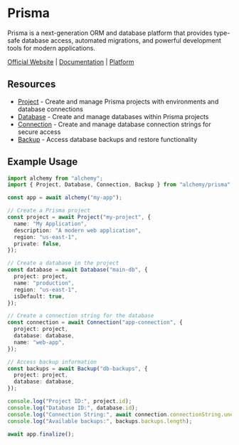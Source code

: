 # Prisma

Prisma is a next-generation ORM and database platform that provides type-safe database access, automated migrations, and powerful development tools for modern applications.

[Official Website](https://prisma.io) | [Documentation](https://docs.prisma.io) | [Platform](https://cloud.prisma.io)

## Resources

- [Project](./project.md) - Create and manage Prisma projects with environments and database connections
- [Database](./database.md) - Create and manage databases within Prisma projects
- [Connection](./connection.md) - Create and manage database connection strings for secure access
- [Backup](./backup.md) - Access database backups and restore functionality

## Example Usage

```ts
import alchemy from "alchemy";
import { Project, Database, Connection, Backup } from "alchemy/prisma";

const app = await alchemy("my-app");

// Create a Prisma project
const project = await Project("my-project", {
  name: "My Application",
  description: "A modern web application",
  region: "us-east-1",
  private: false,
});

// Create a database in the project
const database = await Database("main-db", {
  project: project,
  name: "production",
  region: "us-east-1",
  isDefault: true,
});

// Create a connection string for the database
const connection = await Connection("app-connection", {
  project: project,
  database: database,
  name: "web-app",
});

// Access backup information
const backups = await Backup("db-backups", {
  project: project,
  database: database,
});

console.log("Project ID:", project.id);
console.log("Database ID:", database.id);
console.log("Connection String:", await connection.connectionString.unencrypted);
console.log("Available backups:", backups.backups.length);

await app.finalize();
```